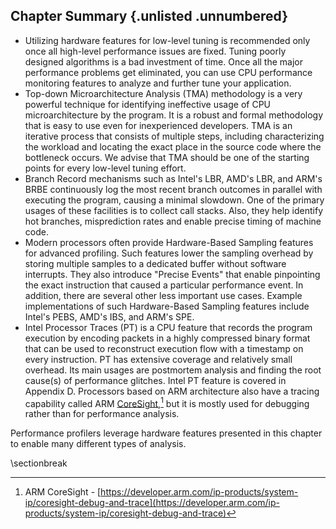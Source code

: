 

## Chapter Summary {.unlisted .unnumbered}

* Utilizing hardware features for low-level tuning is recommended only once all high-level performance issues are fixed. Tuning poorly designed algorithms is a bad investment of time. Once all the major performance problems get eliminated, you can use CPU performance monitoring features to analyze and further tune your application. 
* Top-down Microarchitecture Analysis (TMA) methodology is a very powerful technique for identifying ineffective usage of CPU microarchitecture by the program. It is a robust and formal methodology that is easy to use even for inexperienced developers. TMA is an iterative process that consists of multiple steps, including characterizing the workload and locating the exact place in the source code where the bottleneck occurs. We advise that TMA should be one of the starting points for every low-level tuning effort.
* Branch Record mechanisms such as Intel's LBR, AMD's LBR, and ARM's BRBE continuously log the most recent branch outcomes in parallel with executing the program, causing a minimal slowdown. One of the primary usages of these facilities is to collect call stacks. Also, they help identify hot branches, misprediction rates and enable precise timing of machine code.
* Modern processors often provide Hardware-Based Sampling features for advanced profiling. Such features lower the sampling overhead by storing multiple samples to a dedicated buffer without software interrupts. They also introduce "Precise Events" that enable pinpointing the exact instruction that caused a particular performance event. In addition, there are several other less important use cases. Example implementations of such Hardware-Based Sampling features include Intel's PEBS, AMD's IBS, and ARM's SPE.
* Intel Processor Traces (PT) is a CPU feature that records the program execution by encoding packets in a highly compressed binary format that can be used to reconstruct execution flow with a timestamp on every instruction. PT has extensive coverage and relatively small overhead. Its main usages are postmortem analysis and finding the root cause(s) of performance glitches. Intel PT feature is covered in Appendix D. Processors based on ARM architecture also have a tracing capability called ARM [CoreSight](https://developer.arm.com/ip-products/system-ip/coresight-debug-and-trace),[^2] but it is mostly used for debugging rather than for performance analysis.

Performance profilers leverage hardware features presented in this chapter to enable many different types of analysis.

[^2]: ARM CoreSight - [https://developer.arm.com/ip-products/system-ip/coresight-debug-and-trace](https://developer.arm.com/ip-products/system-ip/coresight-debug-and-trace)

\sectionbreak